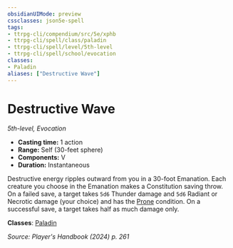 ```yaml
---
obsidianUIMode: preview
cssclasses: json5e-spell
tags:
- ttrpg-cli/compendium/src/5e/xphb
- ttrpg-cli/spell/class/paladin
- ttrpg-cli/spell/level/5th-level
- ttrpg-cli/spell/school/evocation
classes:
- Paladin
aliases: ["Destructive Wave"]
---
```

# Destructive Wave
*5th-level, Evocation*  


- **Casting time:** 1 action
- **Range:** Self (30-feet sphere)
- **Components:** V
- **Duration:** Instantaneous

Destructive energy ripples outward from you in a 30-foot Emanation. Each creature you choose in the Emanation makes a Constitution saving throw. On a failed save, a target takes `5d6` Thunder damage and `5d6` Radiant or Necrotic damage (your choice) and has the [Prone](3-Mechanics/CLI/rules/conditions.md#Prone) condition. On a successful save, a target takes half as much damage only.

**Classes**: [Paladin](list-spells-classes-paladin)

*Source: Player's Handbook (2024) p. 261*